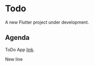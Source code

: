 # Todo

A new Flutter project under development.

## Agenda
ToDo App <a href="https://trello.com/b/PRk35A7Y/todo-app">link</a>.


New line
